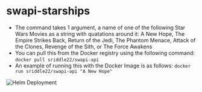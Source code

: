 # swapi-starships
- The command takes 1 argument, a name of one of the following Star Wars Movies as a string with quatations around it: A New Hope, The Empire Strikes Back, Return of the Jedi, The Phantom Menace, Attack of the Clones, Revenge of the Sith, or The Force Awakens
- You can pull this from the Docker registry using the following command: `docker pull sriddle22/swapi-api`
- An example of running this with the Docker Image is as follows: `docker run sriddle22/swapi-api "A New Hope"`

![Helm Deployment](file:///home/sriddle/Pictures/helm-deployment.png)
